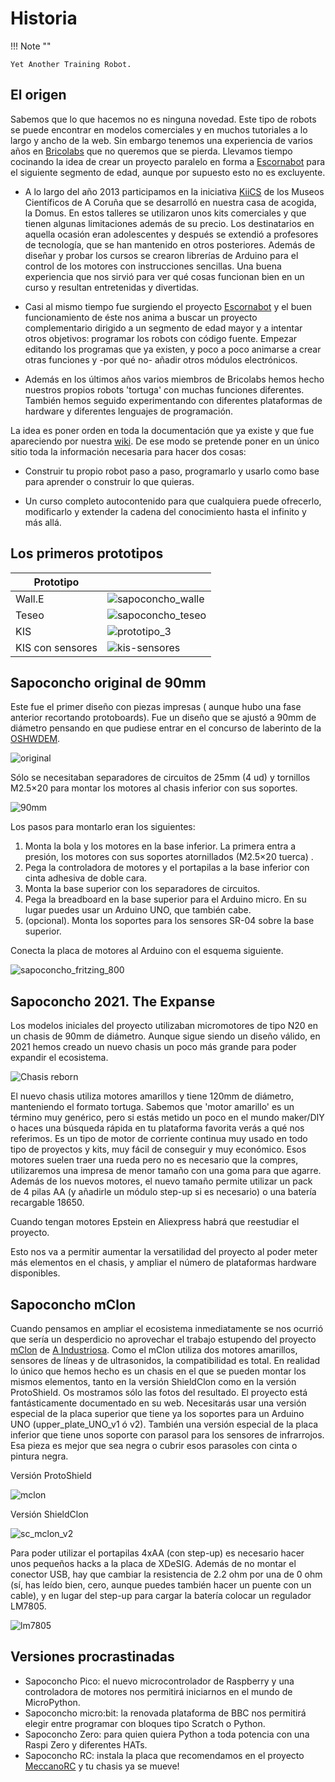 # Historia

!!! Note ""

    Yet Another Training Robot.

## El origen

Sabemos que lo que hacemos no es ninguna novedad. Este tipo de robots se puede encontrar en modelos comerciales y en muchos tutoriales a lo largo y ancho de la web. Sin embargo tenemos una experiencia de varios años en [Bricolabs](http://bricolabs.cc) que no queremos que se pierda. Llevamos tiempo cocinando la idea de crear un proyecto paralelo en forma a [Escornabot](https://escornabot.com/) para el siguiente segmento de edad, aunque por supuesto esto no es excluyente.

- A lo largo del año 2013 participamos en la iniciativa [KiiCS](https://kiicsmc2.wordpress.com/2013/10/10/nuevos-talleres-kiics/) de los Museos Científicos de A Coruña que se desarrolló en nuestra casa de acogida, la Domus. En estos talleres se utilizaron unos kits comerciales y que tienen algunas limitaciones además de su precio. Los destinatarios en aquella ocasión eran adolescentes y después se extendió a profesores de tecnología, que se han mantenido en otros posteriores. Además de diseñar y probar los cursos se crearon librerías de Arduino para el control de los motores con instrucciones sencillas. Una buena experiencia que nos sirvió para ver qué cosas funcionan bien en un curso y resultan entretenidas y divertidas.

- Casi al mismo tiempo fue surgiendo el proyecto [Escornabot](https://escornabot.com/) y el buen funcionamiento de éste nos anima a buscar un proyecto complementario dirigido a un segmento de edad mayor y a intentar otros objetivos: programar los robots con código fuente. Empezar editando los programas que ya existen, y poco a poco animarse a crear otras funciones y -por qué no- añadir otros módulos electrónicos.

- Además en los últimos años varios miembros de Bricolabs hemos hecho nuestros propios robots 'tortuga' con muchas funciones diferentes. También hemos seguido experimentando con diferentes plataformas de hardware y diferentes lenguajes de programación.

La idea es poner orden en toda la documentación que ya existe y que fue apareciendo por nuestra [wiki](http://bricolabs.cc/wiki). De ese modo se pretende poner en un único sitio toda la información necesaria para hacer dos cosas:

- Construir tu propio robot paso a paso, programarlo y usarlo como base para aprender o construir lo que quieras.

- Un curso completo autocontenido para que cualquiera puede ofrecerlo, modificarlo y extender la cadena del conocimiento hasta el infinito y más allá.

## Los primeros prototipos

| Prototipo        |                                                 |
| ---------------- | ----------------------------------------------- |
| Wall.E           | ![sapoconcho_walle](img/sapoconcho_walle.jpg)   |
| Teseo            | ![sapoconcho_teseo](img/sapoconcho_teseo.jpg)   |
| KIS              | ![prototipo_3](img/prototipo_3.jpg)             |
| KIS con sensores | ![kis-sensores](img/kis-sensores.jpeg)          |


## Sapoconcho original de 90mm
Este fue el primer diseño con piezas impresas ( aunque hubo una fase anterior recortando protoboards). Fue un diseño que se ajustó a 90mm de diámetro pensando en que pudiese entrar en el concurso de laberinto de la [OSHWDEM](https://oshwdem.org/).

![original](img/original.jpeg)

Sólo se necesitaban separadores de circuitos de 25mm (4 ud) y tornillos M2.5×20 para montar los motores al chasis inferior con sus soportes.

![90mm](img/90mm.jpg)

Los pasos para montarlo eran los siguientes:

1.  Monta la bola y los motores en la base inferior. La primera entra a presión, los motores con sus soportes atornillados (M2.5×20 tuerca) .
2.  Pega la controladora de motores y el portapilas a la base inferior con cinta adhesiva de doble cara.
3.  Monta la base superior con los separadores de circuitos.
4.  Pega la breadboard en la base superior para el Arduino micro. En su lugar puedes usar un Arduino UNO, que también cabe.
5. (opcional). Monta los soportes para los sensores SR-04 sobre la base superior.

Conecta la placa de motores al Arduino con el esquema siguiente.

![sapoconcho_fritzing_800](img/sapoconcho_fritzing_800.jpg)

## Sapoconcho 2021. The Expanse
Los modelos iniciales del proyecto utilizaban micromotores de tipo N20 en un chasis de 90mm de diámetro. Aunque sigue siendo un diseño válido, en 2021 hemos creado un nuevo chasis un poco más grande para poder expandir el ecosistema.

![Chasis reborn](img/chasis_reborn.jpg)

El nuevo chasis utiliza motores amarillos y tiene 120mm de diámetro, manteniendo el formato tortuga. Sabemos que 'motor amarillo' es un término muy genérico, pero si estás metido un poco en el mundo maker/DIY o haces una búsqueda rápida en tu plataforma favorita verás a qué nos referimos. Es un tipo de motor de corriente continua muy usado en todo tipo de proyectos y kits, muy fácil de conseguir y muy económico. Esos motores suelen traer una rueda pero no es necesario que la compres, utilizaremos una impresa de menor tamaño con una goma para que agarre. Además de los nuevos motores, el nuevo tamaño permite utilizar un pack de 4 pilas AA (y añadirle un módulo step-up si es necesario) o una batería recargable 18650.

Cuando tengan motores Epstein en Aliexpress habrá que reestudiar el proyecto.

Esto nos va a permitir aumentar la versatilidad del proyecto al poder meter más elementos en el chasis, y ampliar el número de plataformas hardware disponibles.

## Sapoconcho mClon
Cuando pensamos en ampliar el ecosistema inmediatamente se nos ocurrió que sería un desperdicio no aprovechar el trabajo estupendo del proyecto [mClon](https://tecnoloxia.org/mclon/) de [A Industriosa](https://aindustriosa.org/). Como el mClon utiliza dos motores amarillos, sensores de líneas y de ultrasonidos, la compatibilidad es total. En realidad lo único que hemos hecho es un chasis en el que se pueden montar los mismos elementos, tanto en la versión ShieldClon como en la versión ProtoShield. Os mostramos sólo las fotos del resultado. El proyecto está fantásticamente documentado en su web. Necesitarás usar una versión especial de la placa superior que tiene ya los soportes para un Arduino UNO (upper_plate_UNO_v1 ó v2). También una versión especial de la placa inferior que tiene unos soporte con parasol para los sensores de infrarrojos. Esa pieza es mejor que sea negra o cubrir esos parasoles con cinta o pintura negra.

Versión ProtoShield

![mclon](img/mclon.jpg)

Versión ShieldClon

![sc_mclon_v2](img/sc_mclon_v2.jpg)

Para poder utilizar el portapilas 4xAA (con step-up) es necesario hacer unos pequeños hacks a la placa de XDeSIG. Además de no montar el conector USB, hay que cambiar la resistencia de 2.2 ohm por una de 0 ohm (sí, has leído bien, cero, aunque puedes también hacer un puente con un cable), y en lugar del step-up para cargar la batería colocar un regulador LM7805.

![lm7805](img/lm7805.jpeg)

## Versiones procrastinadas

- Sapoconcho Pico: el nuevo microcontrolador de Raspberry y una controladora de motores nos permitirá iniciarnos en el mundo de MicroPython.
- Sapoconcho micro:bit: la renovada plataforma de BBC nos permitirá elegir entre programar con bloques tipo Scratch o Python.
- Sapoconcho Zero: para quien quiera Python a toda potencia con una Raspi Zero y diferentes HATs.
- Sapoconcho RC: instala la placa que recomendamos en el proyecto [MeccanoRC](https://bricolabs.cc/wiki/proyectos/meccano_rc) y tu chasis ya se mueve!